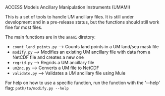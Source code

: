 ACCESS Models Ancillary Manipulation Instruments (UMAMI)

This is a set of tools to handle UM ancillary files.
It is still under development and in a pre-release status, but the functions should still work fine for most files.

The main functions are in the `amami` diretory:
-  `count_land_points.py` --> Counts land points in a UM land/sea mask file
-  `modify.py` --> Modifies an existing UM ancillary file with data from a NetCDF file and creates a new one
-  `regrid.py` --> Regrids a UM ancillary file
-  `um2nc.py` --> Converts a UM file to NetCDF
-  `validate.py` --> Validates a UM ancillary file using Mule

For help on how to use a specific function, run the function with the '--help' flag:
`path/to/modify.py --help`

